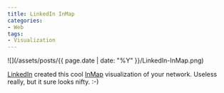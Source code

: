 ```yaml
---
title: LinkedIn InMap
categories:
- Web
tags:
- Visualization
---
```


![](/assets/posts/{{ page.date | date: "%Y" }}/LinkedIn-InMap.png)
  



[LinkedIn](http://linkedin.com/) created this cool [InMap](http://inmaps.linkedinlabs.com/) visualization of your network.
Useless really, but it sure looks nifty. :-)
